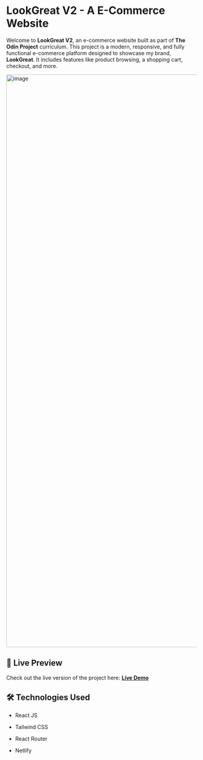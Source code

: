# LookGreat V2 - A E-Commerce Website

Welcome to **LookGreat V2**, an e-commerce website built as part of **The Odin Project** curriculum. This project is a modern, responsive, and fully functional e-commerce platform designed to showcase my brand, **LookGreat**. It includes features like product browsing, a shopping cart, checkout, and more.

<img width="1512" alt="image" src="https://github.com/user-attachments/assets/935c7b5b-61ae-4ab2-8731-4dfe63d40ead" />

## 🔗 Live Preview

Check out the live version of the project here: **[Live Demo](https://e-commerce-kea-meng.netlify.app/)** 

## 🛠️ Technologies Used

- React JS

- Tailwind CSS

- React Router

- Netlify
